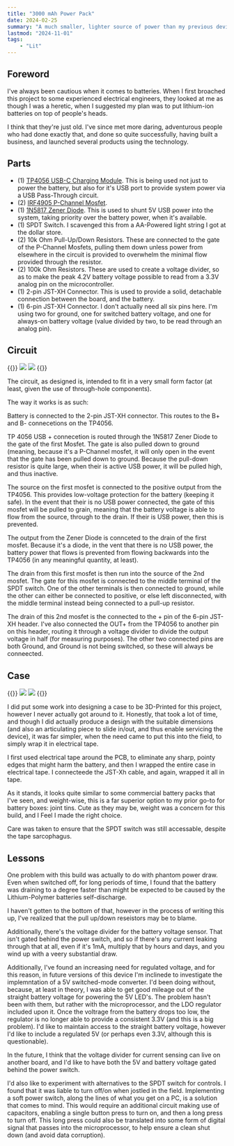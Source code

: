 ```yaml
---
title: "3000 mAh Power Pack"
date: 2024-02-25
summary: "A much smaller, lighter source of power than my previous devives. It uses a TP4056 module for charging, together with a couple of mosfets, and a zener diode to enable USB-Passthrough. This has proven safe, yet without voltage regulation I've encountered instabilities (and data corruption), so this is as much about what's been done well, as what must be done better."
lastmod: "2024-11-01"
tags:
    - "Lit"
---
```

## Foreword
I've always been cautious when it comes to batteries. When I first broached this project to some experienced electrical engineers, they 
looked at me as though I was a heretic, when I suggested my plan was to put lithium-ion batteries on top of people's heads.

I think that they're just old. I've since met more daring, adventurous people who had done exactly that, and done so quite successfully, 
having built a business, and launched several products using the technology.




## Parts
- (1) [TP4056 USB-C Charging Module](https://www.amazon.ca/TP4056-Battery-Charging-Protection-Indicator/dp/B0DGFBKWQN). This is being used not just to power the battery, but also for it's USB port to provide system power via a USB Pass-Through circuit.
- (2) [IRF4905 P-Channel Mosfet](https://www.amazon.ca/dp/B08WRY3HBV).
- (1) [1N5817 Zener Diode](https://www.amazon.ca/dp/B07CJMBMJS?ref=ppx_yo2ov_dt_b_fed_asin_title). This is used to shunt 5V USB power into the system, taking priority over the battery power, when it's available.
- (1) SPDT Switch. I scavenged this from a AA-Powered light string I got at the dollar store.
- (2) 10k Ohm Pull-Up/Down Resistors. These are connected to the gate of the P-Channel Mosfets, pulling them down unless power from elsewhere in the circuit is provided to overwhelm the minimal flow provided through the resistor.
- (2) 100k Ohm Resistors. These are used to create a voltage divider, so as to make the peak 4.2V battery voltage possible to read from a 3.3V analog pin on the microcontroller.
- (1) 2-pin JST-XH Connector. This is used to provide a solid, detachable connection between the board, and the battery.
- (1) 6-pin JST-XH Connector. I don't actually need all six pins here. I'm using two for ground, one for switched battery voltage, and one for always-on battery voltage (value divided by two, to be read through an analog pin).


## Circuit
{{<gallery>}}
<img src="Power_Supply_1.jpg" class="grid-w50" />
<img src="Power_Supply_2.jpg" class="grid-w50" />
{{</gallery>}}

The circuit, as designed is, intended to fit in a very small form factor (at least, given the use of through-hole components).

The way it works is as such:

Battery is connected to the 2-pin JST-XH connector. This routes to the B+ and B- connecetions on the TP4056.

TP 4056 USB + connecetion is routed through the 1N5817 Zener Diode to the gate of the first Mosfet. The gate is 
also pulled down to ground (meaning, because it's a P-Channel mosfet, it will only open in the event that the gate has been 
pulled down to ground. Because the pull-down resistor is quite large, when their is active USB power, it will be pulled high, and thus inactive. 

The source on the first mosfet is connected to the positive output from the TP4056. This provides low-voltage protection for the battery (keeping it safe). 
In the event that their is no USB power connected, the gate of this mosfet will be pulled to grain, meaning that the battery voltage is able to flow from the 
source, through to the drain. If their is USB power, then this is prevented.

The output from the Zener Diode is connceted to the drain of the first mosfet. Because it's a diode, in the vent that there is no USB power, the battery power 
that flows is prevented from flowing backwards into the TP4056 (in any meaningful quantity, at least).

The drain from this first mosfet is then run into the source of the 2nd mosfet. The gate for this mosfet is connected to the middle terminal of the SPDT switch. 
One of the other terminals is then connected to ground, while the other can either be connected to positive, or else left disconnected, with the middle terminal instead 
being connected to a pull-up resistor.

The drain of this 2nd mosfet is the connected to the + pin of the 6-pin JST-XH header. I've also connected the OUT+ from the TP4056 to another pin on this header, routing it through a 
voltage divider to divide the output voltage in half (for measuring purposes). The other two connected pins are both Ground, and Ground is not being switched, so these will always be conneected.
## Case
{{<gallery>}}
<img src="Power_1.jpg" class="grid-w50"/>
<img src="Power_2.jpg" class="grid-w50"/>
{{</gallery>}}

I did put some work into designing a case to be 3D-Printed for this project, however I never actually got around to it. 
Honestly, that took a lot of time, and though I did actually produce a design with the suitable dimensions (and also an articulating piece to slide in/out, and thus enable 
servicing the device), it was far simpler, when the need came to put this into the field, to simply wrap it in electrical tape.

I first used electrical tape around the PCB, to eliminate any sharp, pointy edges that might harm the battery, 
and then I wrapped the entire case in electrical tape. I connecteede the JST-Xh cable, and again, wrapped it all in tape. 

As it stands, it looks quite similar to some commercial battery packs that I've seen, and weight-wise, this is a far superior option 
to my prior go-to for battery boxes: joint tins. Cute as they may be, weight was a concern for this build, and I Feel I made the right choice.

Care was taken to ensure that the SPDT switch was still accessable, despite the tape sarcophagus.

## Lessons

One problem with this build was actually to do with phantom power draw. Even when switched off, for long periods of time, 
I found that the battery was draining to a degree faster than might be expected to be caused by the Lithium-Polymer batteries self-discharge.

I haven't gotten to the bottom of that, however in the process of writing this up, I've realized that the pull up/down reseistors may be to blame.

Additionally, there's the voltage divider for the battery voltage sensor. That isn't gated behind the power switch, and so if there's any current leaking through that at all, 
even if it's 1mA, multiply that by hours and days, and you wind up with a veery substantial draw.

Additionally, I've found an increasing need for regulated voltage, and for this reason, in future versions of this device I'm inclinede to investigate the implemntation of a 
5V switched-mode converter. I'd been doing without, because, at least in theory, I was able to get good mileage out of the straight battery voltage for powering the 5V LED's. 
The problem hasn't been with them, but rather with the microprocessor, and the LDO regulator included upon it. Once the voltrage from the battery drops too low, the regulator is 
no longer able to provide a consistent 3.3V (and this is a big problem). I'd like to maintain access to the straight battery voltage, however I'd like to include a regulated 5V 
(or perhaps even 3.3V, although this is questionable).

In the future, I think that the voltage divider for current sensing can live on another board, and I'd like to have both the 
5V and battery voltage gated behind the power switch.

I'd also like to experiment with alternatives to the SPDT switch for controls. I found that it was liable to turn off/on when jostled in the field. 
Implementing a soft power switch, along the lines of what you get on a PC, is a solution that comes to mind. This would require an additional circuit making use of capacitors, 
enabling a single button press to turn on, and then a long press to turn off. This long press could also be translated into some form of digital signal that passes into the 
microprocessor, to help ensure a clean shut down (and avoid data corruption).
